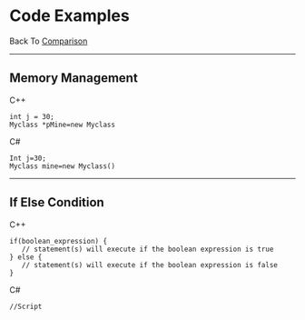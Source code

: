 # Code Examples

Back To
[Comparison](https://github.com/nasz8f/4330-7330_Final_Project/blob/master/Comparison.md)

_____________________________________________________________________________________________________________________________________________

## Memory Management

C++
   
    int j = 30;
    Myclass *pMine=new Myclass
    
C#

    Int j=30;
    Myclass mine=new Myclass()
    

    
_____________________________________________________________________________________________________________________________________________
    
## If Else Condition

C++

    if(boolean_expression) {
       // statement(s) will execute if the boolean expression is true
    } else {
       // statement(s) will execute if the boolean expression is false
    }
C#

    //Script
    
    

